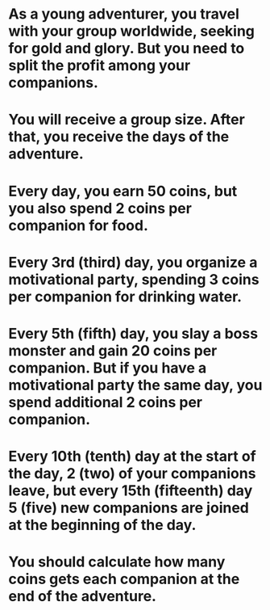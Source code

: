 # As a young adventurer, you travel with your group worldwide, seeking for gold and glory. But you need to split the profit among your companions.
# You will receive a group size. After that, you receive the days of the adventure. 
# Every day, you earn 50 coins, but you also spend 2 coins per companion for food. 
# Every 3rd (third) day, you organize a motivational party, spending 3 coins per companion for drinking water. 
# Every 5th (fifth) day, you slay a boss monster and gain 20 coins per companion. But if you have a motivational party the same day, you spend additional 2 coins per companion. 
# Every 10th (tenth) day at the start of the day, 2 (two) of your companions leave, but every 15th (fifteenth) day 5 (five) new companions are joined at the beginning of the day.
# You should calculate how many coins gets each companion at the end of the adventure.
